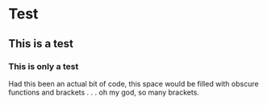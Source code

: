 # Test
## This is a test
### This is only a test
Had this been an actual bit of code, this space would be filled with obscure
functions and brackets . . . oh my god, so many brackets.